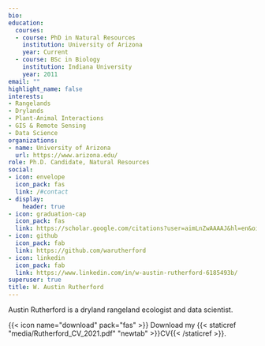 ```yaml
---
bio: 
education:
  courses:
  - course: PhD in Natural Resources
    institution: University of Arizona
    year: Current
  - course: BSc in Biology
    institution: Indiana University
    year: 2011
email: ""
highlight_name: false
interests:
- Rangelands
- Drylands
- Plant-Animal Interactions
- GIS & Remote Sensing
- Data Science
organizations:
- name: University of Arizona
  url: https://www.arizona.edu/
role: Ph.D. Candidate, Natural Resources
social:
- icon: envelope
  icon_pack: fas
  link: /#contact
- display:
    header: true
- icon: graduation-cap
  icon_pack: fas
  link: https://scholar.google.com/citations?user=aimLnZwAAAAJ&hl=en&oi=sra
- icon: github
  icon_pack: fab
  link: https://github.com/warutherford
- icon: linkedin
  icon_pack: fab
  link: https://www.linkedin.com/in/w-austin-rutherford-6185493b/
superuser: true
title: W. Austin Rutherford
---
```


Austin Rutherford is a dryland rangeland ecologist and data scientist.

{{< icon name="download" pack="fas" >}} Download my {{< staticref "media/Rutherford_CV_2021.pdf" "newtab" >}}CV{{< /staticref >}}.
